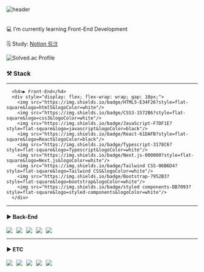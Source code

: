 ![header](https://capsule-render.vercel.app/api?type=waving&color=gradient&customColorList=10&height=200&text=Minhyuk's%20GITHUB&fontSize=50&animation=twinkling)

<div style="display: flex; justify-content: space-between; align-items: center; margin: 20px 0; flex-wrap: wrap;">
  <div>
    <div>
      <p>💻 I’m currently learning Front-End Development</p>
      <p>
        🗒️ Study: 
        <a href="https://almond-drip-5f0.notion.site/13c221c9c51380ac8407c0633ec117f6" target="_blank">
          <i class="fab fa-notion"></i> Notion 링크
        </a>
      </p>
    </div>
    <div style="flex-shrink: 0;">
      <img src="http://mazassumnida.wtf/api/v2/generate_badge?boj=labcs" alt="Solved.ac Profile" style="max-width: 150px; height: auto;"/>
    </div>
  </div>
  <div>
    <h3>⚒️ Stack</h3>
    <hr/>

      <h4>▶️ Front-End</h4>
      <div style="display: flex; flex-wrap: wrap; gap: 10px;">
        <img src="https://img.shields.io/badge/HTML5-E34F26?style=flat-square&logo=html5&logoColor=white"/>
        <img src="https://img.shields.io/badge/CSS3-1572B6?style=flat-square&logo=css3&logoColor=white"/>
        <img src="https://img.shields.io/badge/JavaScript-F7DF1E?style=flat-square&logo=javascript&logoColor=black"/>
        <img src="https://img.shields.io/badge/React-61DAFB?style=flat-square&logo=React&logoColor=black"/>
        <img src="https://img.shields.io/badge/Typescript-3178C6?style=flat-square&logo=Typescript&logoColor=white"/>
        <img src="https://img.shields.io/badge/Next.js-000000?style=flat-square&logo=Next.js&logoColor=white"/>
        <img src="https://img.shields.io/badge/Tailwind CSS-06B6D4?style=flat-square&logo=Tailwind CSS&logoColor=white"/>
        <img src="https://img.shields.io/badge/Bootstrap-7952B3?style=flat-square&logo=bootstrap&logoColor=white"/>
        <img src="https://img.shields.io/badge/styled components-DB7093?style=flat-square&logo=styled-components&logoColor=white"/>
      </div>
<hr/>

<h4>▶️ Back-End</h4>
<div style="display: flex; flex-wrap: wrap; gap: 10px;">
  <img src="https://img.shields.io/badge/Node.js-339933?style=flat-square&logo=Node.js&logoColor=white"/>
  <img src="https://img.shields.io/badge/Express-000000?style=flat-square&logo=Express&logoColor=white"/>
  <img src="https://img.shields.io/badge/MongoDB-47A248?style=flat-square&logo=MongoDB&logoColor=white"/>
  <img src="https://img.shields.io/badge/MySQL-4479A1?style=flat-square&logo=MySQL&logoColor=white"/>
  <img src="https://img.shields.io/badge/Python-3776AB?style=flat-square&logo=Python&logoColor=white"/>
</div>
<hr/>

<h4>▶️ ETC</h4>
<div style="display: flex; flex-wrap: wrap; gap: 10px;">
  <img src="https://img.shields.io/badge/Heroku-430098?style=flat-square&logo=Heroku&logoColor=white"/>
  <img src="https://img.shields.io/badge/Vercel-000000?style=flat-square&logo=Vercel&logoColor=white"/>
  <img src="https://img.shields.io/badge/Visual Studio Code-007ACC?style=flat-square&logo=Visual Studio Code&logoColor=white"/>
  <img src="https://img.shields.io/badge/Postman-FF6C37?style=flat-square&logo=Postman&logoColor=white"/>
  <img src="https://img.shields.io/badge/Git-F05032?style=flat-square&logo=git&logoColor=white"/>
</div>
  </div>
</div>
